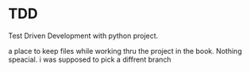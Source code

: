 # TDD
Test Driven Development with python project.

a place to keep files while working thru the project in the book. Nothing speacial.
i was supposed to pick a diffrent branch

